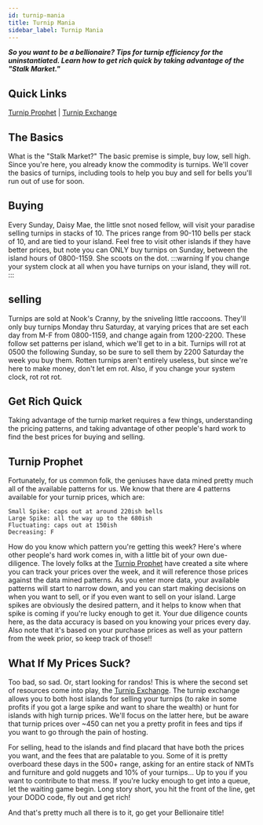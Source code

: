 ```yaml
---
id: turnip-mania
title: Turnip Mania
sidebar_label: Turnip Mania
---
```


**_So you want to be a bellionaire? Tips for turnip efficiency for the uninstantiated. Learn how to get rich quick by taking advantage of the "Stalk Market."_**

## Quick Links

<a href="https://turnipprophet.io" target="_blank">Turnip Prophet</a> | <a href="https://turnip.exchange" target="_blank">Turnip Exchange</a>

## The Basics

What is the "Stalk Market?" The basic premise is simple, buy low, sell high. Since you're here, you already know the commodity is turnips. We'll cover the basics of turnips, including tools to help you buy and sell for bells you'll run out of use for soon.

## Buying

Every Sunday, Daisy Mae, the little snot nosed fellow, will visit your paradise selling turnips in stacks of 10. The prices range from 90-110 bells per stack of 10, and are tied to your island. Feel free to visit other islands if they have better prices, but note you can ONLY buy turnips on Sunday, between the island hours of 0800-1159. She scoots on the dot.
:::warning
If you change your system clock at all when you have turnips on your island, they will rot.
:::

## selling

Turnips are sold at Nook's Cranny, by the sniveling little raccoons. They'll only buy turnips Monday thru Saturday, at varying prices that are set each day from M-F from 0800-1159, and change again from 1200-2200. These follow set patterns per island, which we'll get to in a bit. Turnips will rot at 0500 the following Sunday, so be sure to sell them by 2200 Saturday the week you buy them. Rotten turnips aren't entirely useless, but since we're here to make money, don't let em rot. Also, if you change your system clock, rot rot rot.

## Get Rich Quick

Taking advantage of the turnip market requires a few things, understanding the pricing patterns, and taking advantage of other people's hard work to find the best prices for buying and selling.

## Turnip Prophet

Fortunately, for us common folk, the geniuses have data mined pretty much all of the available patterns for us. We know that there are 4 patterns available for your turnip prices, which are:

```
Small Spike: caps out at around 220ish bells
Large Spike: all the way up to the 680ish
Fluctuating: caps out at 150ish
Decreasing: F
```

How do you know which pattern you're getting this week? Here's where other people's hard work comes in, with a little bit of your own due-diligence. The lovely folks at the <a href="https://turnipprophet.io" target="_blank">Turnip Prophet</a> have created a site where you can track your prices over the week, and it will reference those prices against the data mined patterns. As you enter more data, your available patterns will start to narrow down, and you can start making decisions on when you want to sell, or if you even want to sell on your island. Large spikes are obviously the desired pattern, and it helps to know when that spike is coming if you're lucky enough to get it. Your due diligence counts here, as the data accuracy is based on you knowing your prices every day. Also note that it's based on your purchase prices as well as your pattern from the week prior, so keep track of those!!

## What If My Prices Suck?

Too bad, so sad. Or, start looking for randos! This is where the second set of resources come into play, the <a href="https://turnip.exchange" target="_blank">Turnip Exchange</a>. The turnip exchange allows you to both host islands for selling your turnips (to rake in some profits if you got a large spike and want to share the wealth) or hunt for islands with high turnip prices. We'll focus on the latter here, but be aware that turnip prices over ~450 can net you a pretty profit in fees and tips if you want to go through the pain of hosting.

For selling, head to the islands and find placard that have both the prices you want, and the fees that are palatable to you. Some of it is pretty overboard these days in the 500+ range, asking for an entire stack of NMTs and furniture and gold nuggets and 10% of your turnips... Up to you if you want to contribute to that mess. If you're lucky enough to get into a queue, let the waiting game begin. Long story short, you hit the front of the line, get your DODO code, fly out and get rich!

And that's pretty much all there is to it, go get your Bellionaire title!
